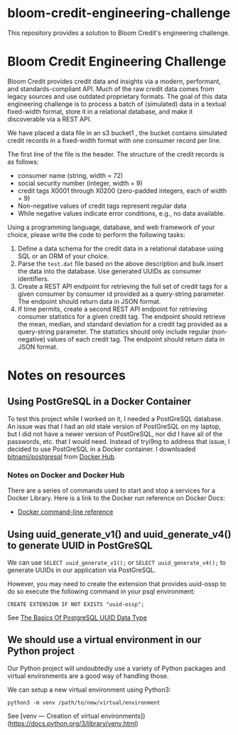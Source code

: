# bloom-credit-engineering-challenge
This repository provides a solution to Bloom Credit's engineering challenge.

# ​Bloom Credit Engineering Challenge
Bloom Credit provides credit data and insights via a modern, performant, and standards-compliant API. Much of the raw credit data comes from legacy sources and use outdated proprietary formats. The goal of this data engineering challenge is to process a batch of (simulated) data in a textual fixed-width format, store it in a relational database, and make it discoverable via a REST API.

We have placed a data file in an s3 bucket1​ ​, the bucket contains simulated credit records in a fixed-width format with one consumer record per line.

The first line of the file is the header. The structure of the credit records is as follows:

* consumer name (string, width = 72)
* social security number (integer, width = 9)
* credit tags X0001 through X0200 (zero-padded integers, each of width = 9)
* Non-negative values of credit tags represent regular data
* While negative values indicate error conditions, e.g., no data available.

Using a programming language, database, and web framework of your choice, please write the code to perform the following tasks:

1. Define a data schema for the credit data in a relational database using SQL or an ORM of your choice.
2. Parse the `test.dat` file based on the above description and bulk insert the data into the database. Use generated UUIDs as consumer identifiers.
3. Create a REST API endpoint for retrieving the full set of credit tags for a given consumer by consumer id provided as a query-string parameter. The endpoint should return data in JSON format.
4. If time permits, create a second REST API endpoint for retrieving consumer statistics for a given credit tag. The endpoint should retrieve the mean, median, and standard deviation for a credit tag provided as a query-string parameter. The statistics should only include regular (non-negative) values of each credit tag. The endpoint should return data in JSON format.

# Notes on resources
## Using PostGreSQL in a Docker Container
To test this project while I worked on it, I needed a PostGreSQL database. An issue was that I had an old stale version of PostGreSQL on my laptop, but I did not have a newer version of PostGreSQL, nor did I have all of the passwords, etc. that I would need. Instead of tryi9ng to address that issue, I decided to use PostGreSQL in a Docker container. I downloaded [bitnami/postgresql](https://hub.docker.com/r/bitnami/postgresql) from [Docker Hub](https://hub.docker.com/).

### Notes on Docker and Docker Hub
There are a series of commands used to start and stop a services for a Docker
Library. Here is a link to the Docker run reference on Docker Docs:

* [Docker command-line reference](https://docs.docker.com/engine/reference/run/)

## Using uuid_generate_v1() and uuid_generate_v4() to generate UUID in PostGreSQL
We can use `SELECT uuid_generate_v1();` or `SELECT uuid_generate_v4();` to
generate UUIDs in our application via PostGreSQL.

However, you may need to create the extension that provides uuid-ossp to
do so execute the following command in your psql environment:

`CREATE EXTENSION IF NOT EXISTS "uuid-ossp";`

See [The Basics Of PostgreSQL UUID Data Type](https://www.postgresqltutorial.com/postgresql-uuid/)

## We should use a virtual environment in our Python project
Our Python project will undoubtedly use a variety of Python packages and
virtual environments are a good way of handling those.

We can setup a new virtual environment using Python3:

`python3 -m venv /path/to/new/virtual/environment`

See [venv — Creation of virtual environments])(https://docs.python.org/3/library/venv.html)
